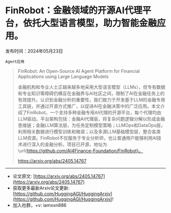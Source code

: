 # FinRobot：金融领域的开源AI代理平台，依托大型语言模型，助力智能金融应用。
发布时间：2024年05月23日

`Agent应用`
> FinRobot: An Open-Source AI Agent Platform for Financial Applications using Large Language Models
>
> 金融机构和专业人士正越来越多地采用大型语言模型（LLMs），但专有数据和专业知识等障碍仍横亘在金融界与AI社区之间，限制了AI在金融任务上的有效提升。认识到金融分析的重要性，我们致力于开发基于LLM的金融专用工具链，并通过开源方式推广，以促进AI在金融决策中的广泛应用。本文介绍了FinRobot，一个支持多种金融专用AI代理的开源平台，每个代理均由LLM驱动。平台架构包括：金融AI代理层，将复杂问题逻辑分解以形成金融思维链；金融LLM算法层，为任务定制模型策略；LLMOps和DataOps层，利用相关数据进行模型训练和微调；以及多源LLM基础模型层，整合各类LLM资源。FinRobot不仅服务于专业分析师，也让普通用户能够利用AI技术进行深入的金融分析。项目已开源，地址为\url{https://github.com/AI4Finance-Foundation/FinRobot}。
>
> https://arxiv.org/abs/2405.14767


<hr />

- 论文原文: [https://arxiv.org/abs/2405.14767](https://arxiv.org/abs/2405.14767)
- 获取更多最新Arxiv论文更新: [https://github.com/HuggingAGI/HuggingArxiv](https://github.com/HuggingAGI/HuggingArxiv)!
- 加入社群，+v: iamxxn886